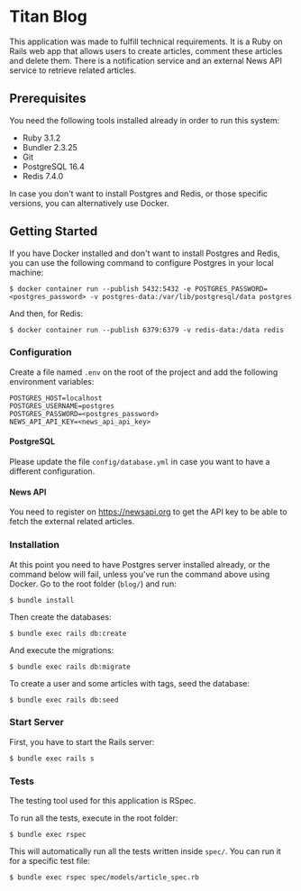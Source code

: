 # Titan Blog

This application was made to fulfill technical requirements. It is a Ruby on Rails web app that allows users to create articles, comment these articles and delete them. There is a notification service and an external News API service to retrieve related articles.

## Prerequisites

You need the following tools installed already in order to run this system:

- Ruby 3.1.2
- Bundler 2.3.25
- Git
- PostgreSQL 16.4
- Redis 7.4.0

In case you don't want to install Postgres and Redis, or those specific versions, you can alternatively use Docker.

## Getting Started

If you have Docker installed and don't want to install Postgres and Redis, you can use the following command to configure Postgres in your local machine:

    $ docker container run --publish 5432:5432 -e POSTGRES_PASSWORD=<postgres_password> -v postgres-data:/var/lib/postgresql/data postgres

And then, for Redis:

    $ docker container run --publish 6379:6379 -v redis-data:/data redis

### Configuration

Create a file named `.env` on the root of the project and add the following environment variables:
```
POSTGRES_HOST=localhost
POSTGRES_USERNAME=postgres
POSTGRES_PASSWORD=<postgres_password>
NEWS_API_API_KEY=<news_api_api_key>
```
#### PostgreSQL
Please update the file `config/database.yml` in case you want to have a different configuration.

#### News API
You need to register on https://newsapi.org to get the API key to be able to fetch the external related articles.

### Installation

At this point you need to have Postgres server installed already, or the command below will fail, unless you've run the command above using Docker. Go to the root folder (`blog/`) and run:

    $ bundle install

Then create the databases:

    $ bundle exec rails db:create

And execute the migrations:

    $ bundle exec rails db:migrate

To create a user and some articles with tags, seed the database:

    $ bundle exec rails db:seed

### Start Server

First, you have to start the Rails server:

    $ bundle exec rails s

### Tests

The testing tool used for this application is RSpec.

To run all the tests, execute in the root folder:

    $ bundle exec rspec

This will automatically run all the tests written inside `spec/`. You can run it for a specific test file:

    $ bundle exec rspec spec/models/article_spec.rb